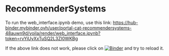 # RecommenderSystems

To run the web_interface.ipynb demo, use this link: https://hub-binder.mybinder.ovh/user/portal-cat-recommendersystems-48auwn9d/voila/render/web_interface.ipynb?token=rvYiUyXxTuSQ2L3ZI0WKBg

If the above link does not work, please click on [![Binder](https://mybinder.org/badge_logo.svg)](https://mybinder.org/v2/gh/portal-cat/RecommenderSystems/HEAD?urlpath=%2Fvoila%2Frender%2Fweb_interface.ipynb) and try to reload it.
